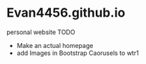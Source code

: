 # Evan4456.github.io
personal website
TODO
  - Make an actual homepage
  - add Images in Bootstrap Caorusels to wtr1
